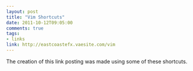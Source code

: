 ```yaml
---
layout: post
title: "Vim Shortcuts"
date: 2011-10-12T09:05:00
comments: true
tags:
- links
link: http://eastcoastefx.vaesite.com/vim
---
```

The creation of this link posting was made using some of these
shortcuts.
